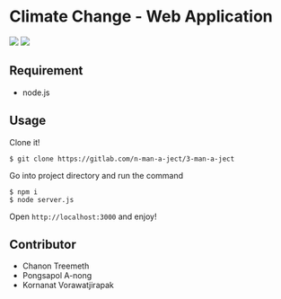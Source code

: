 # Climate Change - Web Application

<img src ="https://img.shields.io/azure-devops/build/swu59565/bc945380-bfd1-43c0-9718-5b5603abda6e/2/master.svg" />
<img src ="https://img.shields.io/npm/v/express.svg" />

## Requirement

- node.js

## Usage

Clone it!

```
$ git clone https://gitlab.com/n-man-a-ject/3-man-a-ject
```

Go into project directory and run the command

```
$ npm i
$ node server.js
```

Open `http://localhost:3000` and enjoy!

## Contributor

- Chanon Treemeth
- Pongsapol A-nong
- Kornanat Vorawatjirapak
